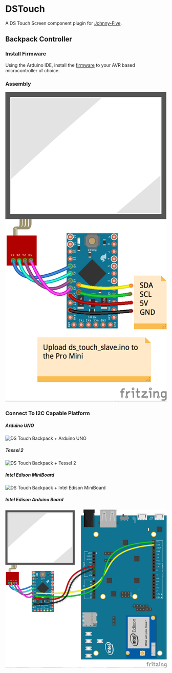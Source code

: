 # DSTouch

A DS Touch Screen component plugin for [Johnny-Five](https://github.com/rwaldron/johnny-five).


## Backpack Controller

### Install Firmware

Using the Arduino IDE, install the [firmware](https://github.com/rwaldron/j5-ds-touch/blob/master/firmware/ds_touch_slave.ino) to your AVR based microcontroller of choice. 

### Assembly

![DS Touch μC Backpack](https://github.com/rwaldron/j5-ds-touch/blob/master/assets/ds-touch-backpack.png)


### Connect To I2C Capable Platform

##### Arduino UNO

![DS Touch Backpack + Arduino UNO](https://raw.githubusercontent.com/rwaldron/j5-ds-touch/blob/master/assets/ds-touch-backpack-with-uno.png)

##### Tessel 2

![DS Touch Backpack + Tessel 2](https://raw.githubusercontent.com/rwaldron/j5-ds-touch/blob/master/assets/ds-touch-backpack-with-tessel-2.png)

##### Intel Edison MiniBoard

![DS Touch Backpack + Intel Edison MiniBoard](https://raw.githubusercontent.com/rwaldron/j5-ds-touch/blob/master/assets/ds-touch-backpack-with-edison-mini.png)

##### Intel Edison Arduino Board

![DS Touch Backpack + Arduino Board](https://raw.githubusercontent.com/rwaldron/j5-ds-touch/master/assets/ds-touch-backpack-with-edison-arduino.png)
